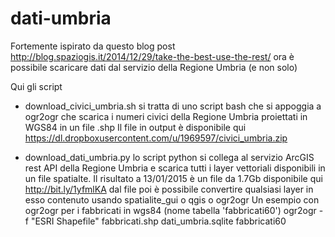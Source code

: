 dati-umbria
===========
Fortemente ispirato da questo blog post http://blog.spaziogis.it/2014/12/29/take-the-best-use-the-rest/ ora è possibile scaricare dati dal servizio della Regione Umbria (e non solo)

Qui gli script

- download_civici_umbria.sh 
si tratta di uno script bash che si appoggia a ogr2ogr che scarica i numeri civici della Regione Umbria proiettati in WGS84 in un file .shp
Il file in output è disponibile qui
https://dl.dropboxusercontent.com/u/1969597/civici_umbria.zip

- download_dati_umbria.py 
lo script python si collega al servizio ArcGIS rest API della Regione Umbria e scarica tutti i layer vettoriali disponibili in un file spatialte.
Il risultato a 13/01/2015 è un file da 1.7Gb disponibile qui
http://bit.ly/1yfmlKA
dal file poi è possibile convertire qualsiasi layer in esso contenuto usando spatialite_gui o qgis o ogr2ogr
Un esempio con ogr2ogr per i fabbricati in wgs84 (nome tabella 'fabbricati60')
ogr2ogr -f "ESRI Shapefile" fabbricati.shp dati_umbria.sqlite fabbricati60



